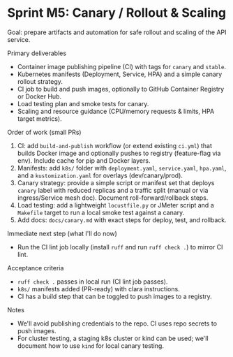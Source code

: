 # Sprint M5: Canary / Rollout & Scaling

Goal: prepare artifacts and automation for safe rollout and scaling of the API service.

Primary deliverables
- Container image publishing pipeline (CI) with tags for `canary` and `stable`.
- Kubernetes manifests (Deployment, Service, HPA) and a simple canary rollout strategy.
- CI job to build and push images, optionally to GitHub Container Registry or Docker Hub.
- Load testing plan and smoke tests for canary.
- Scaling and resource guidance (CPU/memory requests & limits, HPA target metrics).

Order of work (small PRs)
1. CI: add `build-and-publish` workflow (or extend existing `ci.yml`) that builds Docker image and optionally pushes to registry (feature-flag via env). Include cache for pip and Docker layers.
2. Manifests: add `k8s/` folder with `deployment.yaml`, `service.yaml`, `hpa.yaml`, and a `kustomization.yaml` for overlays (dev/canary/prod).
3. Canary strategy: provide a simple script or manifest set that deploys `canary` label with reduced replicas and a traffic split (manual or via ingress/Service mesh doc). Document roll-forward/rollback steps.
4. Load testing: add a lightweight `locustfile.py` or JMeter script and a `Makefile` target to run a local smoke test against a canary.
5. Add docs: `docs/canary.md` with exact steps for deploy, test, and rollback.

Immediate next step (what I'll do now)
- Run the CI lint job locally (install `ruff` and run `ruff check .`) to mirror CI lint.

Acceptance criteria
- `ruff check .` passes in local run (CI lint job passes).
- `k8s/` manifests added (PR-ready) with clara instructions.
- CI has a build step that can be toggled to push images to a registry.

Notes
- We'll avoid publishing credentials to the repo. CI uses repo secrets to push images.
- For cluster testing, a staging k8s cluster or kind can be used; we'll document how to use `kind` for local canary testing.
